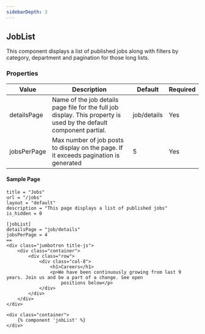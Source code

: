 ```yaml
---
sidebarDepth: 3
---
```


## JobList

This component displays a list of published jobs along with filters by category, department and pagination for those long lists.

### Properties

| Value       | Description                                                                                                          | Default | Required |
|-------------|----------------------------------------------------------------------------------------------------------------------|---------|----------|
| detailsPage | Name of the job details page file for the full job display.  This property is used by the default component partial. | job/details     | Yes       |
| jobsPerPage | Max number of job posts to display on the page. If it exceeds pagination is generated                               | 5       | Yes       |

#### Sample Page

```
title = "Jobs"
url = "/jobs"
layout = "default"
description = "This page displays a list of published jobs"
is_hidden = 0

[jobList]
detailsPage = "job/details"
jobsPerPage = 4
==
<div class="jumbotron title-js">
    <div class="container">
        <div class="row">
            <div class="col-8">
                <h1>Careers</h1>
                <p>We have been continuously growing from last 9 years. Join us and be a part of a change. See open
                    positions below</p>
            </div>
        </div>
    </div>
</div>

<div class="container">
    {% component 'jobList' %}
</div>

```
